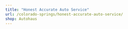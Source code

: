 ```yaml
---
title: "Honest Accurate Auto Service"
url: /colorado-springs/honest-accurate-auto-service/
shop: Autohaus
---
```

